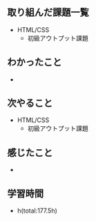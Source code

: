 ## 取り組んだ課題一覧
- HTML/CSS
    - 初級アウトプット課題

## わかったこと
- 

## 次やること
- HTML/CSS
    - 初級アウトプット課題

## 感じたこと
- 

## 学習時間
- h(total:177.5h)
